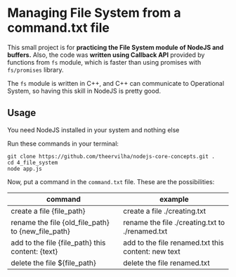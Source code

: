 # Managing File System from a command.txt file

This small project is for **practicing the File System module of NodeJS and buffers.** Also, the code was **written using Callback API** provided by functions from `fs` module, which is faster than using promises with `fs/promises` library.

The `fs` module is written in C++, and C++ can communicate to Operational System, so having this skill in NodeJS is pretty good.

## Usage

You need NodeJS installed in your system and nothing else

Run these commands in your terminal:
```
git clone https://github.com/theervilha/nodejs-core-concepts.git . 
cd 4_file_system
node app.js
```

Now, put a command in the `command.txt` file. These are the possibilities:

| command | example |
----------|---------|
|create a file {file_path}| create a file ./creating.txt|
|rename the file {old_file_path} to {new_file_path}| rename the file ./creating.txt to ./renamed.txt|
|add to the file {file_path} this content: {text} | add to the file renamed.txt this content: new text|
|delete the file ${file_path} | delete the file renamed.txt|